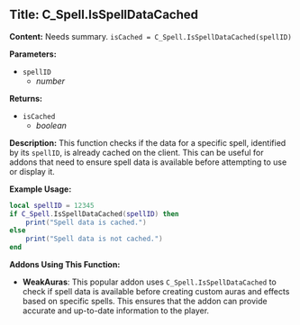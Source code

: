 ## Title: C_Spell.IsSpellDataCached

**Content:**
Needs summary.
`isCached = C_Spell.IsSpellDataCached(spellID)`

**Parameters:**
- `spellID`
  - *number*

**Returns:**
- `isCached`
  - *boolean*

**Description:**
This function checks if the data for a specific spell, identified by its `spellID`, is already cached on the client. This can be useful for addons that need to ensure spell data is available before attempting to use or display it.

**Example Usage:**
```lua
local spellID = 12345
if C_Spell.IsSpellDataCached(spellID) then
    print("Spell data is cached.")
else
    print("Spell data is not cached.")
end
```

**Addons Using This Function:**
- **WeakAuras**: This popular addon uses `C_Spell.IsSpellDataCached` to check if spell data is available before creating custom auras and effects based on specific spells. This ensures that the addon can provide accurate and up-to-date information to the player.